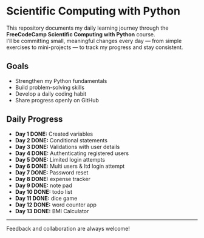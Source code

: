 # Scientific Computing with Python 

This repository documents my daily learning journey through the **FreeCodeCamp Scientific Computing with Python** course.  
I’ll be committing small, meaningful changes every day — from simple exercises to mini-projects — to track my progress and stay consistent.

## Goals
- Strengthen my Python fundamentals
- Build problem-solving skills
- Develop a daily coding habit
- Share progress openly on GitHub

## Daily Progress
- **Day 1 DONE:** Created variables
- **Day 2 DONE:** Conditional statements
- **Day 3 DONE:** Validations with user details
- **Day 4 DONE:** Authenticating registered users
- **Day 5 DONE:** Limited login attempts
- **Day 6 DONE:** Multi users & ltd login attempt
- **Day 7 DONE:** Password reset
- **Day 8 DONE:** expense tracker
- **Day 9 DONE:** note pad
- **Day 10 DONE:** todo list
- **Day 11 DONE:** dice game
- **Day 12 DONE:** word counter app
- **Day 13 DONE:** BMI Calculator


---
 Feedback and collaboration are always welcome!
